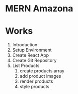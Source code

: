 # MERN Amazona 

# Works

1. Introduction
2. Setup Environment
3. Create React App
4. Create Git Repository 
5. List Products
   1. create products array
   2. add product images
   3. render products
   4. style products
